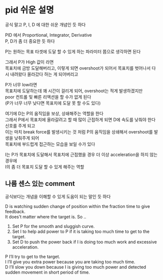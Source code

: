 # pid 쉬운 설명
공식 말고 P, I, D 에 대한 쉬운 개념인 듯 하다 

PID 에서  Proportional, Integrator, Derivative   
P, D가 좀 더 중요한 듯 하다  

P는 원하는 목표 타겟에 도달 할 수 있게 하는 파라미터 쯤으로 생각하면 된다  

그래서 P가 High 값이 라면  
목표치에 금방 도달해버리고, 이렇게 되면 overshoot가 되어서 목표치를 벗어나서 다시 내려왔다 올라갔다 하는 게 되어버리고  

P가 너무 low라면  
목표치에 도달하는데 꽤 시간이 걸리게 되어, overshoot는 적게 발생하겠지만  
poor 컨트롤 및 빠른 리액션을 할 수가 없게 된다   
(P가 너무 너무 낮다면 목표치에 도달 못 할 수도 있다)


여기에 D는 P의 움직임을 보상, 상쇄해주는 역할을 한다   
그래서 P에서 목표치에 올라갈려고 할 때 많이 근접하게 되면 D에 속도를 낮춰야 한다 신호를 주게 되고   
이는 마치 break force를 발생시키는 것 처럼 P의 움직임을 상쇄해서 overshoot를 발생을 낮춰주게 되어   
목표치에 부드럽게 접근하는 모습을 보일 수가 있다  


I는 P가 목표치에 도달해서 목표치에 근접했을 경우 더 이상 acceleration을 하지 않는 경우에   
I의 좀 더 목표치 도달 할 수 있게 해주는 역할


## 나름 센스 있는 comment
공식보다는 개념을 이해할 수 있게 도움이 되는 말인 듯 하다   

D is watching sudden change of position within the fraction time to give feedback.   
It does’t matter where the target is.
So ..
1. Set P for the smooth and sluggish curve.   
2. Set I to help add power to P if it is taking too much time to get to the target.   
3. Set D to push the power back if  I  is doing too much work and excessive acceleration.  

P I’ll try to get to the target.   
I   I’ll give you extra power because you are taking too much time.   
D I’ll slow you down because I is giving too much power and detected sudden movement in short period of time.